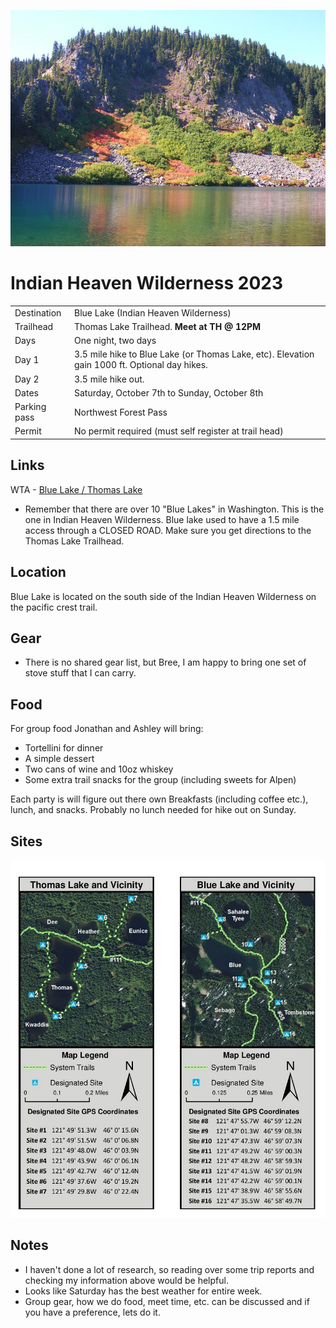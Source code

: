 ![Lake header](bluelake.png)

# Indian Heaven Wilderness 2023

| | |
| :-- | :-- |
| Destination | Blue Lake (Indian Heaven Wilderness) |
| Trailhead | Thomas Lake Trailhead. **Meet at TH @ 12PM**|
| Days | One night, two days |
| Day 1 | 3.5 mile hike to Blue Lake (or Thomas Lake, etc). Elevation gain 1000 ft.  Optional day hikes.|
| Day 2 | 3.5 mile hike out. |
| Dates | Saturday, October 7th to Sunday, October 8th |
| Parking pass | Northwest Forest Pass |
| Permit | No permit required (must self register at trail head) |

## Links
WTA - [Blue Lake / Thomas Lake](https://www.wta.org/go-hiking/hikes/thomas-lake-1)
- Remember that there are over 10 "Blue Lakes" in Washington.  This is the one in Indian Heaven Wilderness.  Blue lake used to have a 1.5 mile access through a CLOSED ROAD.  Make sure you get directions to the Thomas Lake Trailhead.


## Location
Blue Lake is located on the south side of the Indian Heaven Wilderness on the pacific crest trail.

## Gear

- There is no shared gear list, but Bree, I am happy to bring one set of stove stuff that I can carry.

## Food
For group food Jonathan and Ashley will bring:
- Tortellini for dinner 
- A simple dessert
- Two cans of wine and 10oz whiskey
- Some extra trail snacks for the group (including sweets for Alpen)

Each party is will figure out there own Breakfasts (including coffee etc.), lunch, and snacks.  Probably no lunch needed for hike out on Sunday.

## Sites
![Camp sites](campsites.png)

## Notes
- I haven't done a lot of research, so reading over some trip reports and checking
my information above would be helpful.
- Looks like Saturday has the best weather for entire week.
- Group gear, how we do food, meet time, etc. can be discussed and if you have a preference, lets do it.